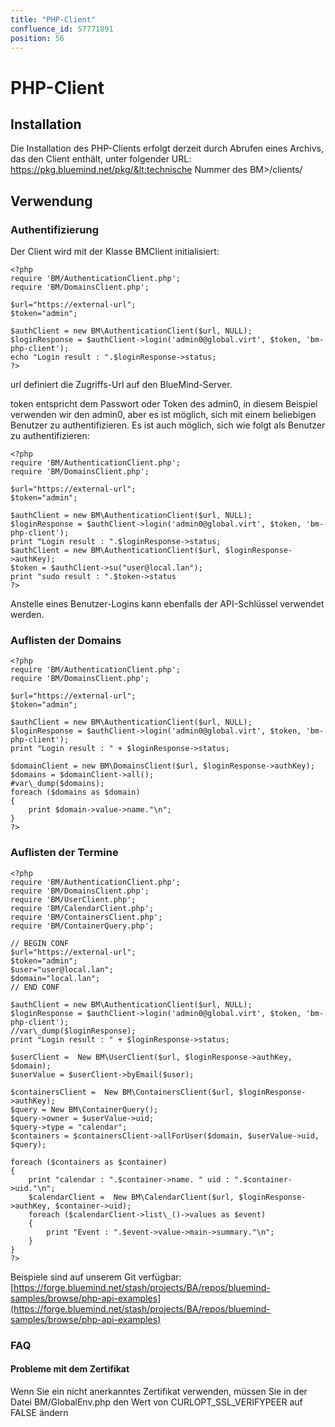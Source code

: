 ```yaml
---
title: "PHP-Client"
confluence_id: 57771891
position: 56
---
```

# PHP-Client


## Installation

Die Installation des PHP-Clients erfolgt derzeit durch Abrufen eines Archivs, das den Client enthält, unter folgender URL: https://pkg.bluemind.net/pkg/&lt;technische Nummer des BM>/clients/

## Verwendung

### Authentifizierung

Der Client wird mit der Klasse BMClient initialisiert:


```
<?php
require 'BM/AuthenticationClient.php';
require 'BM/DomainsClient.php';

$url="https://external-url";
$token="admin";

$authClient = new BM\AuthenticationClient($url, NULL);
$loginResponse = $authClient->login('admin0@global.virt', $token, 'bm-php-client');
echo "Login result : ".$loginResponse->status;
?>
```


url definiert die Zugriffs-Url auf den BlueMind-Server.

token entspricht dem Passwort oder Token des admin0, in diesem Beispiel verwenden wir den admin0, aber es ist möglich, sich mit einem beliebigen Benutzer zu authentifizieren. Es ist auch möglich, sich wie folgt als Benutzer zu authentifizieren:


```
<?php
require 'BM/AuthenticationClient.php';
require 'BM/DomainsClient.php';

$url="https://external-url";
$token="admin";

$authClient = new BM\AuthenticationClient($url, NULL);
$loginResponse = $authClient->login('admin0@global.virt', $token, 'bm-php-client');
print "Login result : ".$loginResponse->status;
$authClient = new BM\AuthenticationClient($url, $loginResponse->authKey);
$token = $authClient->su("user@local.lan");
print "sudo result : ".$token->status
?>
```


Anstelle eines Benutzer-Logins kann ebenfalls der API-Schlüssel verwendet werden.

### Auflisten der Domains


```
<?php
require 'BM/AuthenticationClient.php';
require 'BM/DomainsClient.php';

$url="https://external-url";
$token="admin";

$authClient = new BM\AuthenticationClient($url, NULL);
$loginResponse = $authClient->login('admin0@global.virt', $token, 'bm-php-client');
print "Login result : " + $loginResponse->status;

$domainClient = new BM\DomainsClient($url, $loginResponse->authKey);
$domains = $domainClient->all();
#var\_dump($domains);
foreach ($domains as $domain)
{
    print $domain->value->name."\n";
}
?>
```


### Auflisten der Termine


```
<?php
require 'BM/AuthenticationClient.php';
require 'BM/DomainsClient.php';
require 'BM/UserClient.php';
require 'BM/CalendarClient.php';
require 'BM/ContainersClient.php';
require 'BM/ContainerQuery.php';

// BEGIN CONF
$url="https://external-url";
$token="admin";
$user="user@local.lan";
$domain="local.lan";
// END CONF

$authClient = new BM\AuthenticationClient($url, NULL);
$loginResponse = $authClient->login('admin0@global.virt', $token, 'bm-php-client');
//var\_dump($loginResponse);
print "Login result : " + $loginResponse->status;

$userClient =  New BM\UserClient($url, $loginResponse->authKey, $domain);
$userValue = $userClient->byEmail($user);

$containersClient =  New BM\ContainersClient($url, $loginResponse->authKey);
$query = New BM\ContainerQuery();
$query->owner = $userValue->uid;
$query->type = "calendar";
$containers = $containersClient->allForUser($domain, $userValue->uid, $query);

foreach ($containers as $container)
{
    print "calendar : ".$container->name. " uid : ".$container->uid."\n";
    $calendarClient =  New BM\CalendarClient($url, $loginResponse->authKey, $container->uid);
    foreach ($calendarClient->list\_()->values as $event)
    {
        print "Event : ".$event->value->main->summary."\n";
    }
}
?>
```


Beispiele sind auf unserem Git verfügbar: [https://forge.bluemind.net/stash/projects/BA/repos/bluemind-samples/browse/php-api-examples](https://forge.bluemind.net/stash/projects/BA/repos/bluemind-samples/browse/php-api-examples)

### FAQ

#### Probleme mit dem Zertifikat

Wenn Sie ein nicht anerkanntes Zertifikat verwenden, müssen Sie in der Datei BM/GlobalEnv.php den Wert von CURLOPT_SSL_VERIFYPEER auf FALSE ändern


